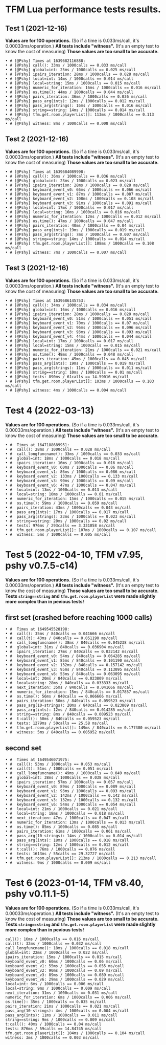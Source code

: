 # TFM Lua performance tests results.



## Test 1 (2021-12-16)

**Values are for 100 operations.** (So if a time is 0.033ms/call, it's 0.00033ms/operation.)
**All tests include "witness".** (It's an empty test to know the cost of measuring)
**Those values are too small to be accurate.**

```
• # [@Pshy] Times at 1639682116888:
• # [@Pshy] call(): 33ms / 1000calls == 0.033 ms/call
• # [@Pshy] global=int: 25ms / 1000calls == 0.025 ms/call
• # [@Pshy] ipairs_iteration: 28ms / 1000calls == 0.028 ms/call
• # [@Pshy] local=int: 14ms / 1000calls == 0.014 ms/call
• # [@Pshy] local=string: 15ms / 1000calls == 0.015 ms/call
• # [@Pshy] numeric_for_iteration: 16ms / 1000calls == 0.016 ms/call
• # [@Pshy] os.time(): 44ms / 1000calls == 0.044 ms/call
• # [@Pshy] pairs_iteration: 36ms / 1000calls == 0.036 ms/call
• # [@Pshy] pass_arg(ints): 12ms / 1000calls == 0.012 ms/call
• # [@Pshy] pass_arg(strings): 16ms / 1000calls == 0.016 ms/call
• # [@Pshy] string==string: 14ms / 1000calls == 0.014 ms/call
• # [@Pshy] tfm.get.room.playerList[]: 113ms / 1000calls == 0.113 ms/call
• # [@Pshy] witness: 8ms / 1000calls == 0.008 ms/call
```



## Test 2 (2021-12-16)

**Values are for 100 operations.** (So if a time is 0.033ms/call, it's 0.00033ms/operation.)
**All tests include "witness".** (It's an empty test to know the cost of measuring)
**Those values are too small to be accurate.**

```
• # [@Pshy] Times at 1639684089998:
• # [@Pshy] call(): 36ms / 1000calls == 0.036 ms/call
• # [@Pshy] global=int: 23ms / 1000calls == 0.023 ms/call
• # [@Pshy] ipairs_iteration: 28ms / 1000calls == 0.028 ms/call
• # [@Pshy] keyboard_event_v0: 66ms / 1000calls == 0.066 ms/call
• # [@Pshy] keyboard_event_v1: 87ms / 1000calls == 0.087 ms/call
• # [@Pshy] keyboard_event_v2: 108ms / 1000calls == 0.108 ms/call
• # [@Pshy] keyboard_event_v3: 91ms / 1000calls == 0.091 ms/call
• # [@Pshy] local=int: 17ms / 1000calls == 0.017 ms/call
• # [@Pshy] local=string: 16ms / 1000calls == 0.016 ms/call
• # [@Pshy] numeric_for_iteration: 12ms / 1000calls == 0.012 ms/call
• # [@Pshy] os.time(): 47ms / 1000calls == 0.047 ms/call
• # [@Pshy] pairs_iteration: 40ms / 1000calls == 0.04 ms/call
• # [@Pshy] pass_arg(ints): 19ms / 1000calls == 0.019 ms/call
• # [@Pshy] pass_arg(strings): 7ms / 1000calls == 0.007 ms/call
• # [@Pshy] string==string: 14ms / 1000calls == 0.014 ms/call
• # [@Pshy] tfm.get.room.playerList[]: 108ms / 1000calls == 0.108 ms/call
• # [@Pshy] witness: 7ms / 1000calls == 0.007 ms/call
```



## Test 3 (2021-12-16)

**Values are for 100 operations.** (So if a time is 0.033ms/call, it's 0.00033ms/operation.)
**All tests include "witness".** (It's an empty test to know the cost of measuring)
**Those values are too small to be accurate.**

```
• # [@Pshy] Times at 1639686145753:
• # [@Pshy] call(): 34ms / 1000calls == 0.034 ms/call
• # [@Pshy] global=int: 16ms / 1000calls == 0.016 ms/call
• # [@Pshy] ipairs_iteration: 28ms / 1000calls == 0.028 ms/call
• # [@Pshy] keyboard_event_v0: 51ms / 1000calls == 0.051 ms/call
• # [@Pshy] keyboard_event_v1: 70ms / 1000calls == 0.07 ms/call
• # [@Pshy] keyboard_event_v2: 96ms / 1000calls == 0.096 ms/call
• # [@Pshy] keyboard_event_v3: 93ms / 1000calls == 0.093 ms/call
• # [@Pshy] keyboard_event_v4: 44ms / 1000calls == 0.044 ms/call
• # [@Pshy] local=int: 17ms / 1000calls == 0.017 ms/call
• # [@Pshy] local=string: 15ms / 1000calls == 0.015 ms/call
• # [@Pshy] numeric_for_iteration: 21ms / 1000calls == 0.021 ms/call
• # [@Pshy] os.time(): 48ms / 1000calls == 0.048 ms/call
• # [@Pshy] pairs_iteration: 45ms / 1000calls == 0.045 ms/call
• # [@Pshy] pass_arg(ints): 19ms / 1000calls == 0.019 ms/call
• # [@Pshy] pass_arg(strings): 11ms / 1000calls == 0.011 ms/call
• # [@Pshy] string==string: 10ms / 1000calls == 0.01 ms/call
• # [@Pshy] tests: 890ms / 61calls == 14.59016 ms/call
• # [@Pshy] tfm.get.room.playerList[]: 103ms / 1000calls == 0.103 ms/call
• # [@Pshy] witness: 4ms / 1000calls == 0.004 ms/call
```



# Test 4 (2022-03-13)

**Values are for 100 operations.** (So if a time is 0.033ms/call, it's 0.00033ms/operation.)
**All tests include "witness".** (It's an empty test to know the cost of measuring)
**Those values are too small to be accurate.**

```
• #  Times at 1647188689951:
• #  call(): 28ms / 1000calls == 0.028 ms/call
• #  call_longfuncname(): 33ms / 1000calls == 0.033 ms/call
• #  global=int: 18ms / 1000calls == 0.018 ms/call
• #  ipairs_iteration: 16ms / 1000calls == 0.016 ms/call
• #  keyboard_event_v0: 60ms / 1000calls == 0.06 ms/call
• #  keyboard_event_v1: 86ms / 1000calls == 0.086 ms/call
• #  keyboard_event_v2: 133ms / 1000calls == 0.133 ms/call
• #  keyboard_event_v3: 90ms / 1000calls == 0.09 ms/call
• #  keyboard_event_v6: 47ms / 1000calls == 0.047 ms/call
• #  local=int: 13ms / 1000calls == 0.013 ms/call
• #  local=string: 10ms / 1000calls == 0.01 ms/call
• #  numeric_for_iteration: 15ms / 1000calls == 0.015 ms/call
• #  os.time(): 59ms / 1000calls == 0.059 ms/call
• #  pairs_iteration: 43ms / 1000calls == 0.043 ms/call
• #  pass_arg(ints): 17ms / 1000calls == 0.017 ms/call
• #  pass_arg(strings): 23ms / 1000calls == 0.023 ms/call
• #  string==string: 20ms / 1000calls == 0.02 ms/call
• #  tests: 976ms / 293calls == 3.331058 ms/call
• #  tfm.get.room.playerList[]: 107ms / 1000calls == 0.107 ms/call
• #  witness: 5ms / 1000calls == 0.005 ms/call
```



# Test 5 (2022-04-10, TFM v7.95, pshy v0.7.5-c14)

**Values are for 100 operations.** (So if a time is 0.033ms/call, it's 0.00033ms/operation.)
**All tests include "witness".** (It's an empty test to know the cost of measuring)
**Those values are too small to be accurate.**
**Tests `string==string` and `tfm.get.room.playerList` were made slightly more complex than in pevious tests!**

## first set (crashed before reaching 1000 calls)
```
• #  Times at 1649545528198:
• #  call(): 35ms / 840calls == 0.041666 ms/call
• #  call(t): 43ms / 840calls == 0.051190 ms/call
• #  call_longfuncname(): 38ms / 840calls == 0.045238 ms/call
• #  global=int: 31ms / 840calls == 0.036904 ms/call
• #  ipairs_iteration: 27ms / 840calls == 0.032142 ms/call
• #  keyboard_event_v0: 54ms / 840calls == 0.064285 ms/call
• #  keyboard_event_v1: 85ms / 840calls == 0.101190 ms/call
• #  keyboard_event_v2: 132ms / 840calls == 0.157142 ms/call
• #  keyboard_event_v3: 95ms / 840calls == 0.113095 ms/call
• #  keyboard_event_v6: 53ms / 840calls == 0.063095 ms/call
• #  local=int: 20ms / 840calls == 0.023809 ms/call
• #  local=string: 28ms / 840calls == 0.033333 ms/call
• #  next_iteration: 35ms / 840calls == 0.041666 ms/call
• #  numeric_for_iteration: 15ms / 840calls == 0.017857 ms/call
• #  os.time(): 56ms / 840calls == 0.066666 ms/call
• #  pairs_iteration: 50ms / 840calls == 0.059523 ms/call
• #  pass_arg(10-strings): 20ms / 840calls == 0.023809 ms/call
• #  pass_arg(ints): 12ms / 840calls == 0.014285 ms/call
• #  string==string: 8ms / 840calls == 0.009523 ms/call
• #  t:call(): 50ms / 840calls == 0.059523 ms/call
• #  tests: 1279ms / 50calls == 25.58 ms/call
• #  tfm.get.room.playerList[]: 149ms / 840calls == 0.177380 ms/call
• #  witness: 5ms / 840calls == 0.005952 ms/call
```

## second set
```
• #  Times at 1649546071975:
• #  call(): 53ms / 1000calls == 0.053 ms/call
• #  call(t): 51ms / 1000calls == 0.051 ms/call
• #  call_longfuncname(): 49ms / 1000calls == 0.049 ms/call
• #  global=int: 38ms / 1000calls == 0.038 ms/call
• #  ipairs_iteration: 57ms / 1000calls == 0.057 ms/call
• #  keyboard_event_v0: 89ms / 1000calls == 0.089 ms/call
• #  keyboard_event_v1: 93ms / 1000calls == 0.093 ms/call
• #  keyboard_event_v2: 142ms / 1000calls == 0.142 ms/call
• #  keyboard_event_v3: 132ms / 1000calls == 0.132 ms/call
• #  keyboard_event_v6: 54ms / 1000calls == 0.054 ms/call
• #  local=int: 21ms / 1000calls == 0.021 ms/call
• #  local=string: 18ms / 1000calls == 0.018 ms/call
• #  next_iteration: 47ms / 1000calls == 0.047 ms/call
• #  numeric_for_iteration: 13ms / 1000calls == 0.013 ms/call
• #  os.time(): 85ms / 1000calls == 0.085 ms/call
• #  pairs_iteration: 61ms / 1000calls == 0.061 ms/call
• #  pass_arg(10-strings): 14ms / 1000calls == 0.014 ms/call
• #  pass_arg(ints): 18ms / 1000calls == 0.018 ms/call
• #  string==string: 12ms / 1000calls == 0.012 ms/call
• #  t:call(): 76ms / 1000calls == 0.076 ms/call
• #  tests: 1613ms / 55calls == 29.32727 ms/call
• #  tfm.get.room.playerList[]: 213ms / 1000calls == 0.213 ms/call
• #  witness: 9ms / 1000calls == 0.009 ms/call
```


# Test 6 (2023-01-14, TFM v8.40, pshy v0.11.1-5)

**Values are for 100 operations.** (So if a time is 0.033ms/call, it's 0.00033ms/operation.)
**All tests include "witness".** (It's an empty test to know the cost of measuring)
**Those values are too small to be accurate.**
**Tests `string==string` and `tfm.get.room.playerList` were made slightly more complex than in pevious tests!**

```
call(): 16ms / 1000calls == 0.016 ms/call
call(t): 32ms / 1000calls == 0.032 ms/call
call_longfuncname(): 18ms / 1000calls == 0.018 ms/call
global=int: 22ms / 1000calls == 0.022 ms/call
ipairs_iteration: 15ms / 1000calls == 0.015 ms/call
keyboard_event_v0: 60ms / 1000calls == 0.06 ms/call
keyboard_event_v1: 55ms / 1000calls == 0.055 ms/call
keyboard_event_v2: 90ms / 1000calls == 0.09 ms/call
keyboard_event_v3: 89ms / 1000calls == 0.089 ms/call
keyboard_event_v6: 29ms / 1000calls == 0.029 ms/call
local=int: 6ms / 1000calls == 0.006 ms/call
local=string: 9ms / 1000calls == 0.009 ms/call
next_iteration: 31ms / 1000calls == 0.031 ms/call
numeric_for_iteration: 6ms / 1000calls == 0.006 ms/call
os.time(): 35ms / 1000calls == 0.035 ms/call
pairs_iteration: 21ms / 1000calls == 0.021 ms/call
pass_arg(10-strings): 4ms / 1000calls == 0.004 ms/call
pass_arg(ints): 11ms / 1000calls == 0.011 ms/call
string==string: 9ms / 1000calls == 0.009 ms/call
t:call(): 40ms / 1000calls == 0.04 ms/call
tests: 876ms / 59calls == 14.84745 ms/call
tfm.get.room.playerList[]: 104ms / 1000calls == 0.104 ms/call
witness: 3ms / 1000calls == 0.003 ms/call
```


